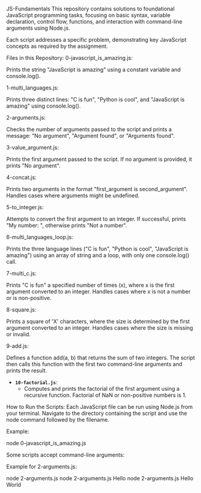JS-Fundamentals
This repository contains solutions to foundational JavaScript programming tasks, focusing on basic syntax, variable declaration, control flow, functions, and interaction with command-line arguments using Node.js.

Each script addresses a specific problem, demonstrating key JavaScript concepts as required by the assignment.

Files in this Repository:
0-javascript_is_amazing.js:

Prints the string "JavaScript is amazing" using a constant variable and console.log().

1-multi_languages.js:

Prints three distinct lines: "C is fun", "Python is cool", and "JavaScript is amazing" using console.log().

2-arguments.js:

Checks the number of arguments passed to the script and prints a message: "No argument", "Argument found", or "Arguments found".

3-value_argument.js:

Prints the first argument passed to the script. If no argument is provided, it prints "No argument".

4-concat.js:

Prints two arguments in the format "first_argument is second_argument". Handles cases where arguments might be undefined.

5-to_integer.js:

Attempts to convert the first argument to an integer. If successful, prints "My number: ", otherwise prints "Not a number".

6-multi_languages_loop.js:

Prints the three language lines ("C is fun", "Python is cool", "JavaScript is amazing") using an array of string and a loop, with only one console.log() call.

7-multi_c.js:

Prints "C is fun" a specified number of times (x), where x is the first argument converted to an integer. Handles cases where x is not a number or is non-positive.

8-square.js:

Prints a square of 'X' characters, where the size is determined by the first argument converted to an integer. Handles cases where the size is missing or invalid.

9-add.js:

Defines a function add(a, b) that returns the sum of two integers. The script then calls this function with the first two command-line arguments and prints the result.

* **`10-factorial.js`**:
    * Computes and prints the factorial of the first argument using a recursive function. Factorial of NaN or non-positive numbers is 1.

How to Run the Scripts:
Each JavaScript file can be run using Node.js from your terminal. Navigate to the directory containing the script and use the node command followed by the filename.

Example:

node 0-javascript_is_amazing.js

Some scripts accept command-line arguments:

Example for 2-arguments.js:

node 2-arguments.js
node 2-arguments.js Hello
node 2-arguments.js Hello World

